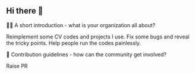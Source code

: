 ## Hi there 👋

🙋‍♀️ A short introduction - what is your organization all about?

Reimplement some CV codes and projects I use. Fix some bugs and reveal the tricky points. Help people run the codes painlessly.

🌈 Contribution guidelines - how can the community get involved?

Raise PR
